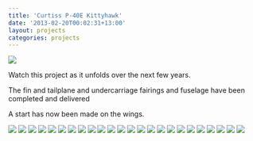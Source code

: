 ```yaml
---
title: 'Curtiss P-40E Kittyhawk'
date: '2013-02-20T00:02:31+13:00'
layout: projects
categories: projects
---
```


![](/assets/img/projects/curtiss-p-40e-kittyhawk-2013/p-40e-kittyhawk-2013-1.jpg)

Watch this project as it unfolds over the next few years.

The fin and tailplane and undercarriage fairings and fuselage have been completed and delivered

A start has now been made on the wings.

![](/assets/img/projects/curtiss-p-40e-kittyhawk-2013/p-40e-kittyhawk-2013-2.jpg)
![](/assets/img/projects/curtiss-p-40e-kittyhawk-2013/p-40e-kittyhawk-2013-3.jpg)
![](/assets/img/projects/curtiss-p-40e-kittyhawk-2013/p-40e-kittyhawk-2013-4.jpg)
![](/assets/img/projects/curtiss-p-40e-kittyhawk-2013/p-40e-kittyhawk-2013-5.jpg)
![](/assets/img/projects/curtiss-p-40e-kittyhawk-2013/p-40e-kittyhawk-2013-6.jpg)
![](/assets/img/projects/curtiss-p-40e-kittyhawk-2013/p-40e-kittyhawk-2013-7.jpg)
![](/assets/img/projects/curtiss-p-40e-kittyhawk-2013/p-40e-kittyhawk-2013-8.jpg)
![](/assets/img/projects/curtiss-p-40e-kittyhawk-2013/p-40e-kittyhawk-2013-9.jpg)
![](/assets/img/projects/curtiss-p-40e-kittyhawk-2013/p-40e-kittyhawk-2013-10.jpg)
![](/assets/img/projects/curtiss-p-40e-kittyhawk-2013/p-40e-kittyhawk-2013-11.jpg)
![](/assets/img/projects/curtiss-p-40e-kittyhawk-2013/p-40e-kittyhawk-2013-12.jpg)
![](/assets/img/projects/curtiss-p-40e-kittyhawk-2013/p-40e-kittyhawk-2013-13.jpg)
![](/assets/img/projects/curtiss-p-40e-kittyhawk-2013/p-40e-kittyhawk-2013-14.jpg)
![](/assets/img/projects/curtiss-p-40e-kittyhawk-2013/p-40e-kittyhawk-2013-15.jpg)
![](/assets/img/projects/curtiss-p-40e-kittyhawk-2013/p-40e-kittyhawk-2013-16.jpg)
![](/assets/img/projects/curtiss-p-40e-kittyhawk-2013/p-40e-kittyhawk-2013-17.jpg)
![](/assets/img/projects/curtiss-p-40e-kittyhawk-2013/p-40e-kittyhawk-2013-18.jpg)
![](/assets/img/projects/curtiss-p-40e-kittyhawk-2013/p-40e-kittyhawk-2013-19.jpg)
![](/assets/img/projects/curtiss-p-40e-kittyhawk-2013/p-40e-kittyhawk-2013-20.jpg)
![](/assets/img/projects/curtiss-p-40e-kittyhawk-2013/p-40e-kittyhawk-2013-21.jpg)
![](/assets/img/projects/curtiss-p-40e-kittyhawk-2013/p-40e-kittyhawk-2013-22.jpg)
![](/assets/img/projects/curtiss-p-40e-kittyhawk-2013/p-40e-kittyhawk-2013-23.jpg)
![](/assets/img/projects/curtiss-p-40e-kittyhawk-2013/p-40e-kittyhawk-2013-24.jpg)
![](/assets/img/projects/curtiss-p-40e-kittyhawk-2013/p-40e-kittyhawk-2013-25.jpg)
